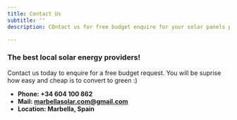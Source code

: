 ```yaml
---
title: Contact Us
subtitle: ''
description: COntact us for free budget enquire for your solar panels project in Marbella

---
```

### The best local solar energy providers!

Contact us today to enquire for a free budget request. You will be suprise how easy and cheap is to convert to green :)

* **Phone: +34 604 100 862**
* **Mail: marbellasolar.com@gmail.com**
* **Location: Marbella, Spain**
